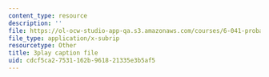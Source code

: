 ```yaml
---
content_type: resource
description: ''
file: https://ol-ocw-studio-app-qa.s3.amazonaws.com/courses/6-041-probabilistic-systems-analysis-and-applied-probability-fall-2010/cdcf5ca27531162b961821335e3b5af5_H_k1w3cfny8.srt
file_type: application/x-subrip
resourcetype: Other
title: 3play caption file
uid: cdcf5ca2-7531-162b-9618-21335e3b5af5
---
```

